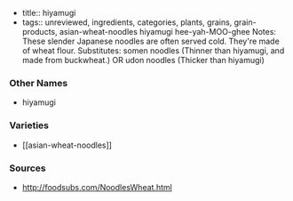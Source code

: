- title:: hiyamugi
- tags:: unreviewed, ingredients, categories, plants, grains, grain-products, asian-wheat-noodles
hiyamugi hee-yah-MOO-ghee Notes: These slender Japanese noodles are often served cold. They're made of wheat flour. Substitutes: somen noodles (Thinner than hiyamugi, and made from buckwheat.) OR udon noodles (Thicker than hiyamugi)

### Other Names

* hiyamugi

### Varieties

* [[asian-wheat-noodles]]

### Sources
* http://foodsubs.com/NoodlesWheat.html
